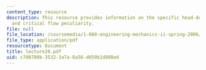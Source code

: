 ```yaml
---
content_type: resource
description: This resource provides information on the specific head-depth diagram,
  and critical flow peculiarity.
file: null
file_location: /coursemedia/1-060-engineering-mechanics-ii-spring-2006/c700780b35323a7a8a56d059b1d808ed_lecture26.pdf
file_type: application/pdf
resourcetype: Document
title: lecture26.pdf
uid: c700780b-3532-3a7a-8a56-d059b1d808ed
---
```

